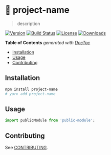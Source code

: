 # 📕 project-name

> description

[![Version][version-svg]][package-url] [![Build Status][travis-svg]][travis-url] [![License][license-image]][license-url] [![Downloads][downloads-image]][downloads-url]

<!-- START doctoc generated TOC please keep comment here to allow auto update -->
<!-- DON'T EDIT THIS SECTION, INSTEAD RE-RUN doctoc TO UPDATE -->
**Table of Contents**  *generated with [DocToc](https://github.com/thlorenz/doctoc)*

- [Installation](#installation)
- [Usage](#usage)
- [Contributing](#contributing)

<!-- END doctoc generated TOC please keep comment here to allow auto update -->

## Installation

```sh
npm install project-name
# yarn add project-name
```

## Usage

```js
import publicModule from 'public-module';
```

## Contributing

See [CONTRIBUTING](./.github/CONTRIBUTING.md).

[travis-svg]: https://img.shields.io/travis/vvo/project-name/master.svg?style=flat-square
[travis-url]: https://travis-ci.org/vvo/project-name
[license-image]: https://img.shields.io/badge/license-MIT-green.svg?style=flat-square
[license-url]: LICENSE
[downloads-image]: https://img.shields.io/npm/dm/public-module.svg?style=flat-square
[downloads-url]: http://npm-stat.com/charts.html?package=public-module
[version-svg]: https://img.shields.io/npm/v/public-module.svg?style=flat-square
[package-url]: https://yarnpkg.com/en/package/public-module
